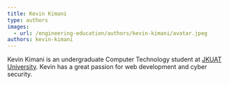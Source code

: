 ```yaml
---
title: Kevin Kimani
type: authors
images:
  - url: /engineering-education/authors/kevin-kimani/avatar.jpeg
authors: kevin-kimani
---
```

Kevin Kimani is an undergraduate Computer Technology student at [JKUAT University](https://www.jkuat.ac.ke/). Kevin has a great passion for web development and cyber security.
